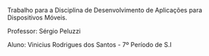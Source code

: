Trabalho para a Disciplina de Desenvolvimento de Aplicações para Dispositivos Móveis.

Professor: Sérgio Peluzzi

Aluno: Vinicius Rodrigues dos Santos - 7º Período de S.I
